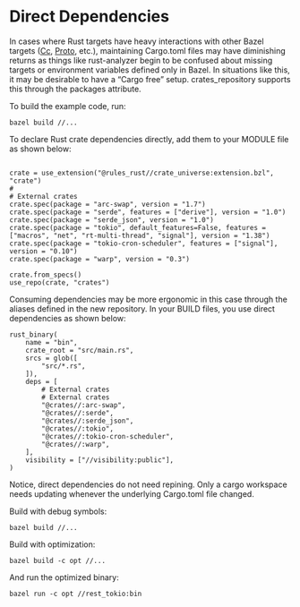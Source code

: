 # Direct Dependencies

In cases where Rust targets have heavy interactions with other Bazel targets ([Cc](https://docs.bazel.build/versions/main/be/c-cpp.html), [Proto](https://rules-proto-grpc.com/en/4.5.0/lang/rust.html),
etc.), maintaining Cargo.toml files may have diminishing returns as things like rust-analyzer 
begin to be confused about missing targets or environment variables defined only in Bazel.
In situations like this, it may be desirable to have a “Cargo free” setup. 
crates_repository supports this through the packages attribute.

To build the example code, run:

`bazel build //...`

To declare Rust crate dependencies directly, add them to your MODULE file as shown below:

```starlark
 
crate = use_extension("@rules_rust//crate_universe:extension.bzl", "crate")
#
# External crates
crate.spec(package = "arc-swap", version = "1.7")
crate.spec(package = "serde", features = ["derive"], version = "1.0")
crate.spec(package = "serde_json", version = "1.0")
crate.spec(package = "tokio", default_features=False, features = ["macros", "net", "rt-multi-thread", "signal"], version = "1.38")
crate.spec(package = "tokio-cron-scheduler", features = ["signal"], version = "0.10")
crate.spec(package = "warp", version = "0.3")

crate.from_specs()
use_repo(crate, "crates")
```

Consuming dependencies may be more ergonomic in this case through the aliases defined in the new repository. In your BUILD files, you use direct dependencies as shown below:


```starlark
rust_binary(
    name = "bin",
    crate_root = "src/main.rs",
    srcs = glob([
        "src/*.rs",
    ]),
    deps = [
        # External crates
        # External crates
        "@crates//:arc-swap",
        "@crates//:serde",
        "@crates//:serde_json",
        "@crates//:tokio",
        "@crates//:tokio-cron-scheduler",
        "@crates//:warp",
    ],
    visibility = ["//visibility:public"],
)
```

Notice, direct dependencies do not need repining. Only a cargo workspace needs updating whenever the underlying Cargo.toml file changed.

Build with debug symbols:

`
bazel build //...
`

Build with optimization:

`
bazel build -c opt //...
`

And run the optimized binary:

`
bazel run -c opt //rest_tokio:bin
`

